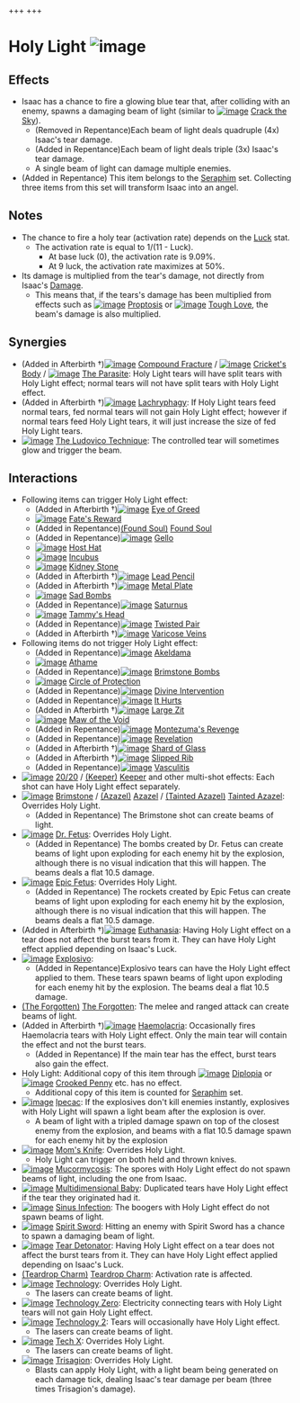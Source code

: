 +++
+++

 # Holy Light ![image](/image/Holy_Light.png) 

Effects
---------


* Isaac has a chance to fire a glowing blue tear that, after colliding with an enemy, spawns a damaging beam of light (similar to [![image](/image/Crack_the_Sky.png)](/wiki/Crack_the_Sky "Crack the Sky") [Crack the Sky](/wiki/Crack_the_Sky "Crack the Sky")).
	+ (Removed in Repentance)Each beam of light deals quadruple (4x) Isaac's tear damage.
	+ (Added in Repentance)Each beam of light deals triple (3x) Isaac's tear damage.
	+ A single beam of light can damage multiple enemies.
* (Added in Repentance) This item belongs to the [Seraphim](/wiki/Seraphim_(Transformation) "Seraphim (Transformation)") set. Collecting three items from this set will transform Isaac into an angel.


Notes
-------


* The chance to fire a holy tear (activation rate) depends on the [Luck](/wiki/Luck "Luck") stat.
	+ The activation rate is equal to 1/(11 - Luck).
		- At base luck (0), the activation rate is 9.09%.
		- At 9 luck, the activation rate maximizes at 50%.
* Its damage is multiplied from the tear's damage, not directly from Isaac's [Damage](/wiki/Damage "Damage").
	+ This means that, if the tears's damage has been multiplied from effects such as [![image](/image/Proptosis.png)](/wiki/Proptosis "Proptosis") [Proptosis](/wiki/Proptosis "Proptosis") or [![image](/image/Tough_Love.png)](/wiki/Tough_Love "Tough Love") [Tough Love](/wiki/Tough_Love "Tough Love"), the beam's damage is also multiplied.


Synergies
-----------


* (Added in Afterbirth †)[![image](/image/Compound_Fracture.png)](/wiki/Compound_Fracture "Compound Fracture") [Compound Fracture](/wiki/Compound_Fracture "Compound Fracture") / [![image](/image/Cricket%27s_Body.png)](/wiki/Cricket%27s_Body "Cricket's Body") [Cricket's Body](/wiki/Cricket%27s_Body "Cricket's Body") / [![image](/image/The_Parasite.png)](/wiki/The_Parasite "The Parasite") [The Parasite](/wiki/The_Parasite "The Parasite"): Holy Light tears will have split tears with Holy Light effect; normal tears will not have split tears with Holy Light effect.
* (Added in Afterbirth †)[![image](/image/Lachryphagy.png)](/wiki/Lachryphagy "Lachryphagy") [Lachryphagy](/wiki/Lachryphagy "Lachryphagy"): If Holy Light tears feed normal tears, fed normal tears will not gain Holy Light effect; however if normal tears feed Holy Light tears, it will just increase the size of fed Holy Light tears.
* [![image](/image/The_Ludovico_Technique.png)](/wiki/The_Ludovico_Technique "The Ludovico Technique") [The Ludovico Technique](/wiki/The_Ludovico_Technique "The Ludovico Technique"): The controlled tear will sometimes glow and trigger the beam.


Interactions
--------------


* Following items can trigger Holy Light effect:
	+ (Added in Afterbirth †)[![image](/image/Eye_of_Greed.png)](/wiki/Eye_of_Greed "Eye of Greed") [Eye of Greed](/wiki/Eye_of_Greed "Eye of Greed")
	+ [![image](/image/Fate%27s_Reward.png)](/wiki/Fate%27s_Reward "Fate's Reward") [Fate's Reward](/wiki/Fate%27s_Reward "Fate's Reward")
	+ (Added in Repentance)[(Found Soul)](/wiki/Found_Soul "Found Soul") [Found Soul](/wiki/Found_Soul "Found Soul")
	+ (Added in Repentance)[![image](/image/Gello.png)](/wiki/Gello "Gello") [Gello](/wiki/Gello "Gello")
	+ [![image](/image/Host_Hat.png)](/wiki/Host_Hat "Host Hat") [Host Hat](/wiki/Host_Hat "Host Hat")
	+ [![image](/image/Incubus.png)](/wiki/Incubus "Incubus") [Incubus](/wiki/Incubus "Incubus")
	+ [![image](/image/Kidney_Stone.png)](/wiki/Kidney_Stone "Kidney Stone") [Kidney Stone](/wiki/Kidney_Stone "Kidney Stone")
	+ (Added in Afterbirth †)[![image](/image/Lead_Pencil.png)](/wiki/Lead_Pencil "Lead Pencil") [Lead Pencil](/wiki/Lead_Pencil "Lead Pencil")
	+ (Added in Afterbirth †)[![image](/image/Metal_Plate.png)](/wiki/Metal_Plate "Metal Plate") [Metal Plate](/wiki/Metal_Plate "Metal Plate")
	+ [![image](/image/Sad_Bombs.png)](/wiki/Sad_Bombs "Sad Bombs") [Sad Bombs](/wiki/Sad_Bombs "Sad Bombs")
	+ (Added in Repentance)[![image](/image/Saturnus.png)](/wiki/Saturnus "Saturnus") [Saturnus](/wiki/Saturnus "Saturnus")
	+ [![image](/image/Tammy%27s_Head.png)](/wiki/Tammy%27s_Head "Tammy's Head") [Tammy's Head](/wiki/Tammy%27s_Head "Tammy's Head")
	+ (Added in Repentance)[![image](/image/Twisted_Pair.png)](/wiki/Twisted_Pair "Twisted Pair") [Twisted Pair](/wiki/Twisted_Pair "Twisted Pair")
	+ (Added in Afterbirth †)[![image](/image/Varicose_Veins.png)](/wiki/Varicose_Veins "Varicose Veins") [Varicose Veins](/wiki/Varicose_Veins "Varicose Veins")
* Following items do not trigger Holy Light effect:
	+ (Added in Repentance)[![image](/image/Akeldama.png)](/wiki/Akeldama "Akeldama") [Akeldama](/wiki/Akeldama "Akeldama")
	+ [![image](/image/Athame.png)](/wiki/Athame "Athame") [Athame](/wiki/Athame "Athame")
	+ (Added in Repentance)[![image](/image/Brimstone_Bombs.png)](/wiki/Brimstone_Bombs "Brimstone Bombs") [Brimstone Bombs](/wiki/Brimstone_Bombs "Brimstone Bombs")
	+ [![image](/image/Circle_of_Protection.png)](/wiki/Circle_of_Protection "Circle of Protection") [Circle of Protection](/wiki/Circle_of_Protection "Circle of Protection")
	+ (Added in Repentance)[![image](/image/Divine_Intervention.png)](/wiki/Divine_Intervention "Divine Intervention") [Divine Intervention](/wiki/Divine_Intervention "Divine Intervention")
	+ (Added in Repentance)[![image](/image/It_Hurts.png)](/wiki/It_Hurts "It Hurts") [It Hurts](/wiki/It_Hurts "It Hurts")
	+ (Added in Afterbirth †)[![image](/image/Large_Zit.png)](/wiki/Large_Zit "Large Zit") [Large Zit](/wiki/Large_Zit "Large Zit")
	+ [![image](/image/Maw_of_the_Void.png)](/wiki/Maw_of_the_Void "Maw of the Void") [Maw of the Void](/wiki/Maw_of_the_Void "Maw of the Void")
	+ (Added in Repentance)[![image](/image/Montezuma%27s_Revenge.png)](/wiki/Montezuma%27s_Revenge "Montezuma's Revenge") [Montezuma's Revenge](/wiki/Montezuma%27s_Revenge "Montezuma's Revenge")
	+ (Added in Repentance)[![image](/image/Revelation.png)](/wiki/Revelation "Revelation") [Revelation](/wiki/Revelation "Revelation")
	+ (Added in Afterbirth †)[![image](/image/Shard_of_Glass.png)](/wiki/Shard_of_Glass "Shard of Glass") [Shard of Glass](/wiki/Shard_of_Glass "Shard of Glass")
	+ (Added in Afterbirth †)[![image](/image/Slipped_Rib.png)](/wiki/Slipped_Rib "Slipped Rib") [Slipped Rib](/wiki/Slipped_Rib "Slipped Rib")
	+ (Added in Repentance)[![image](/image/Vasculitis.png)](/wiki/Vasculitis "Vasculitis") [Vasculitis](/wiki/Vasculitis "Vasculitis")
* [![image](/image/20/20.png)](/wiki/20/20 "20/20") [20/20](/wiki/20/20 "20/20") /  [(Keeper)](/wiki/Keeper "Keeper") [Keeper](/wiki/Keeper "Keeper") and other multi-shot effects: Each shot can have Holy Light effect separately.
* [![image](/image/Brimstone.png)](/wiki/Brimstone "Brimstone") [Brimstone](/wiki/Brimstone "Brimstone") /  [(Azazel)](/wiki/Azazel "Azazel") [Azazel](/wiki/Azazel "Azazel") /  [(Tainted Azazel)](/wiki/Tainted_Azazel "Tainted Azazel") [Tainted Azazel](/wiki/Tainted_Azazel "Tainted Azazel"): Overrides Holy Light.
	+ (Added in Repentance) The Brimstone shot can create beams of light.
* [![image](/image/Dr._Fetus.png)](/wiki/Dr._Fetus "Dr. Fetus") [Dr. Fetus](/wiki/Dr._Fetus "Dr. Fetus"): Overrides Holy Light.
	+ (Added in Repentance) The bombs created by Dr. Fetus can create beams of light upon exploding for each enemy hit by the explosion, although there is no visual indication that this will happen. The beams deals a flat 10.5 damage.
* [![image](/image/Epic_Fetus.png)](/wiki/Epic_Fetus "Epic Fetus") [Epic Fetus](/wiki/Epic_Fetus "Epic Fetus"): Overrides Holy Light.
	+ (Added in Repentance) The rockets created by Epic Fetus can create beams of light upon exploding for each enemy hit by the explosion, although there is no visual indication that this will happen. The beams deals a flat 10.5 damage.
* (Added in Afterbirth †)[![image](/image/Euthanasia.png)](/wiki/Euthanasia "Euthanasia") [Euthanasia](/wiki/Euthanasia "Euthanasia"): Having Holy Light effect on a tear does not affect the burst tears from it. They can have Holy Light effect applied depending on Isaac's Luck.
* [![image](/image/Explosivo.png)](/wiki/Explosivo "Explosivo") [Explosivo](/wiki/Explosivo "Explosivo"):
	+ (Added in Repentance)Explosivo tears can have the Holy Light effect applied to them. These tears spawn beams of light upon exploding for each enemy hit by the explosion. The beams deal a flat 10.5 damage.
* [(The Forgotten)](/wiki/The_Forgotten "The Forgotten") [The Forgotten](/wiki/The_Forgotten "The Forgotten"): The melee and ranged attack can create beams of light.
* (Added in Afterbirth †)[![image](/image/Haemolacria.png)](/wiki/Haemolacria "Haemolacria") [Haemolacria](/wiki/Haemolacria "Haemolacria"): Occasionally fires Haemolacria tears with Holy Light effect. Only the main tear will contain the effect and not the burst tears.
	+ (Added in Repentance) If the main tear has the effect, burst tears also gain the effect.
* Holy Light: Additional copy of this item through [![image](/image/Diplopia.png)](/wiki/Diplopia "Diplopia") [Diplopia](/wiki/Diplopia "Diplopia") or [![image](/image/Crooked_Penny.png)](/wiki/Crooked_Penny "Crooked Penny") [Crooked Penny](/wiki/Crooked_Penny "Crooked Penny") etc. has no effect.
	+ Additional copy of this item is counted for [Seraphim](/wiki/Seraphim_(Transformation) "Seraphim (Transformation)") set.
* [![image](/image/Ipecac.png)](/wiki/Ipecac "Ipecac") [Ipecac](/wiki/Ipecac "Ipecac"): If the explosives don't kill enemies instantly, explosives with Holy Light will spawn a light beam after the explosion is over.
	+ A beam of light with a tripled damage spawn on top of the closest enemy from the explosion, and beams with a flat 10.5 damage spawn for each enemy hit by the explosion
* [![image](/image/Mom%27s_Knife.png)](/wiki/Mom%27s_Knife "Mom's Knife") [Mom's Knife](/wiki/Mom%27s_Knife "Mom's Knife"): Overrides Holy Light.
	+ Holy Light can trigger on both held and thrown knives.
* [![image](/image/Mucormycosis.png)](/wiki/Mucormycosis "Mucormycosis") [Mucormycosis](/wiki/Mucormycosis "Mucormycosis"): The spores with Holy Light effect do not spawn beams of light, including the one from Isaac.
* [![image](/image/Multidimensional_Baby.png)](/wiki/Multidimensional_Baby "Multidimensional Baby") [Multidimensional Baby](/wiki/Multidimensional_Baby "Multidimensional Baby"): Duplicated tears have Holy Light effect if the tear they originated had it.
* [![image](/image/Sinus_Infection.png)](/wiki/Sinus_Infection "Sinus Infection") [Sinus Infection](/wiki/Sinus_Infection "Sinus Infection"): The boogers with Holy Light effect do not spawn beams of light.
* [![image](/image/Spirit_Sword.png)](/wiki/Spirit_Sword "Spirit Sword") [Spirit Sword](/wiki/Spirit_Sword "Spirit Sword"): Hitting an enemy with Spirit Sword has a chance to spawn a damaging beam of light.
* [![image](/image/Tear_Detonator.png)](/wiki/Tear_Detonator "Tear Detonator") [Tear Detonator](/wiki/Tear_Detonator "Tear Detonator"): Having Holy Light effect on a tear does not affect the burst tears from it. They can have Holy Light effect applied depending on Isaac's Luck.
* [(Teardrop Charm)](/wiki/Teardrop_Charm "Teardrop Charm") [Teardrop Charm](/wiki/Teardrop_Charm "Teardrop Charm"): Activation rate is affected.
* [![image](/image/Technology.png)](/wiki/Technology "Technology") [Technology](/wiki/Technology "Technology"): Overrides Holy Light.
	+ The lasers can create beams of light.
* [![image](/image/Technology_Zero.png)](/wiki/Technology_Zero "Technology Zero") [Technology Zero](/wiki/Technology_Zero "Technology Zero"): Electricity connecting tears with Holy Light tears will not gain Holy Light effect.
* [![image](/image/Technology_2.png)](/wiki/Technology_2 "Technology 2") [Technology 2](/wiki/Technology_2 "Technology 2"): Tears will occasionally have Holy Light effect.
	+ The lasers can create beams of light.
* [![image](/image/Tech_X.png)](/wiki/Tech_X "Tech X") [Tech X](/wiki/Tech_X "Tech X"): Overrides Holy Light.
	+ The lasers can create beams of light.
* [![image](/image/Trisagion.png)](/wiki/Trisagion "Trisagion") [Trisagion](/wiki/Trisagion "Trisagion"): Overrides Holy Light.
	+ Blasts can apply Holy Light, with a light beam being generated on each damage tick, dealing Isaac's tear damage per beam (three times Trisagion's damage).


